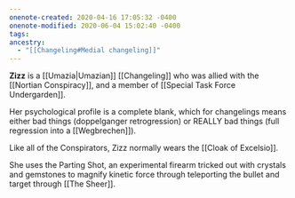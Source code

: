 ```yaml
---
onenote-created: 2020-04-16 17:05:32 -0400
onenote-modified: 2020-06-04 15:02:40 -0400
tags: 
ancestry:
  - "[[Changeling#Medial changeling]]"
---
```


**Zizz** is a [[Umazia|Umazian]] [[Changeling]] who was allied with the [[Nortian Conspiracy]], and a member of [[Special Task Force Undergarden]].

Her psychological profile is a complete blank, which for changelings means either bad things (doppelganger retrogression) or REALLY bad things (full regression into a [[Wegbrechen]]).

Like all of the Conspirators, Zizz normally wears the [[Cloak of Excelsio]].

She uses the Parting Shot, an experimental firearm tricked out with crystals and gemstones to magnify kinetic force through teleporting the bullet and target through [[The Sheer]].
